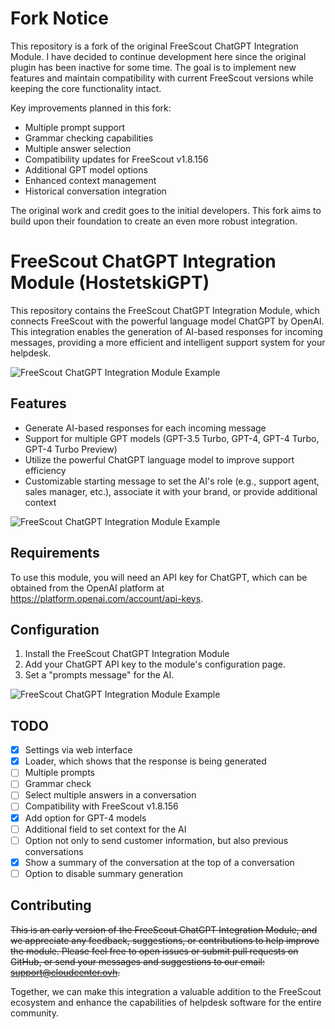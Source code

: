 # Fork Notice

This repository is a fork of the original FreeScout ChatGPT Integration Module. I have decided to continue development here since the original plugin has been inactive for some time. The goal is to implement new features and maintain compatibility with current FreeScout versions while keeping the core functionality intact.

Key improvements planned in this fork:
- Multiple prompt support
- Grammar checking capabilities  
- Multiple answer selection
- Compatibility updates for FreeScout v1.8.156
- Additional GPT model options
- Enhanced context management
- Historical conversation integration

The original work and credit goes to the initial developers. This fork aims to build upon their foundation to create an even more robust integration.


# FreeScout ChatGPT Integration Module (HostetskiGPT)

This repository contains the FreeScout ChatGPT Integration Module, which connects FreeScout with the powerful language model ChatGPT by OpenAI. This integration enables the generation of AI-based responses for incoming messages, providing a more efficient and intelligent support system for your helpdesk.

![FreeScout ChatGPT Integration Module Example](https://my.hostetski.com/files/img/hostetskigpt.jpg "Integration Module Example")

## Features
- Generate AI-based responses for each incoming message
- Support for multiple GPT models (GPT-3.5 Turbo, GPT-4, GPT-4 Turbo, GPT-4 Turbo Preview)
- Utilize the powerful ChatGPT language model to improve support efficiency
- Customizable starting message to set the AI's role (e.g., support agent, sales manager, etc.), associate it with your brand, or provide additional context

![FreeScout ChatGPT Integration Module Example](https://my.hostetski.com/files/git/gpt.gif "Integration Module Example")


## Requirements
To use this module, you will need an API key for ChatGPT, which can be obtained from the OpenAI platform at https://platform.openai.com/account/api-keys.

## Configuration
1. Install the FreeScout ChatGPT Integration Module
2. Add your ChatGPT API key to the module's configuration page.
3. Set a "prompts message" for the AI.

![FreeScout ChatGPT Integration Module Example](https://my.hostetski.com/files/git/gpt-settings.png "GPT Setting Page")

## TODO
 - [x] Settings via web interface
 - [x] Loader, which shows that the response is being generated
 - [ ] Multiple prompts
 - [ ] Grammar check
 - [ ] Select multiple answers in a conversation
 - [ ] Compatibility with FreeScout v1.8.156
 - [x] Add option for GPT-4 models
 - [ ] Additional field to set context for the AI
 - [ ] Option not only to send customer information, but also previous conversations
 - [X] Show a summary of the conversation at the top of a conversation
 - [ ] Option to disable summary generation

## Contributing
~~This is an early version of the FreeScout ChatGPT Integration Module, and we appreciate any feedback, suggestions, or contributions to help improve the module. Please feel free to open issues or submit pull requests on GitHub, or send your messages and suggestions to our email: [support@cloudcenter.ovh](mailto:support@cloudcenter.ovh).~~

Together, we can make this integration a valuable addition to the FreeScout ecosystem and enhance the capabilities of helpdesk software for the entire community.
